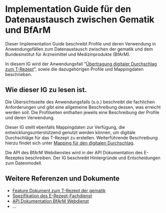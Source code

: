 # Implementation Guide für den Datenaustausch zwischen Gematik und BfArM

Dieser Implementation Guide beschreibt Profile und deren Verwendung in Anwendungsfällen zum Datenaustausch zwischen der gematik und dem Bundesinstitut für Arzneimittel und Medizinprodukte (BfArM).

In diesem IG wird der Anwendungsfall "[Übertragung digitaler Durchschlag zum T-Rezept](./trezept.html)", sowie die dazugehörigen Profile und Mappingdaten beschrieben.

## Wie dieser IG zu lesen ist.

Die Übersichtsseite des Anwendungsfalls (s.o.) beschreibt die fachlichen Anforderungen und gibt eine allgemeine Beschreibung dessen, was erreicht werden soll. Die Profilseiten enthalten jeweils eine Beschreibung der Profile und deren Verwendung.

Dieser IG stellt ebenfalls Mappingdaten zur Verfügung, die entwicklungsunterstützend genutzt werden können, um digitale Durchschläge für das T-Rezept zu erstellen. Weiterführende Beschreibung hierzu findet sich unter [Mapping für den digitalen Durchschlag](./t-mapping.html).

Die API des BfArM Webdienstes wird in der API Dokumentation des E-Rezeptes beschreiben. Der IG beschreibt Hintergründe und Entscheidungen zum Datenmodell.

## Weitere Referenzen und Dokumente

- [Feature Dokument zum T-Rezept der gematik](https://gemspec.gematik.de/docs/gemF/gemF_eRp_T-Rezept/latest/)
- [Spezifikation des E-Rezept-Fachdienst](https://gemspec.gematik.de/docs/gemSpec/gemSpec_FD_eRp/latest/)
- [API Dokumentation BfArM Webdienst](https://github.com/gematik/api-erp/blob/master/docs/bfarm.adoc)
- ...


